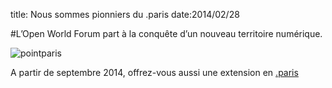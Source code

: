 title: Nous sommes pionniers du .paris
date:2014/02/28

#L’Open World Forum part à la conquête d’un nouveau territoire numérique.

<img src="/static/pictures/pointparis.jpg" alt="pointparis">

A partir de septembre 2014, offrez-vous aussi une extension en [.paris](http://mondomaine.paris.fr/)
